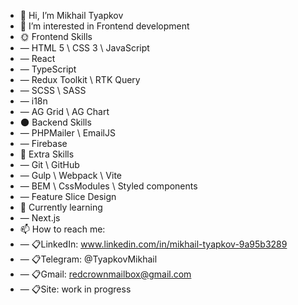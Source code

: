 - 👋 Hi, I’m Mikhail Tyapkov
- 👀 I’m interested in Frontend development
- 🌞 Frontend Skills
- — HTML 5 \ CSS 3 \ JavaScript
-   — React
-   — TypeScript
-   — Redux Toolkit \ RTK Query
-   — SCSS \ SASS
-   — i18n
-   — AG Grid \ AG Chart
- 🌑 Backend Skills
-   — PHPMailer \ EmailJS
-   — Firebase
- 📜 Extra Skills
-   — Git \ GitHub
-   — Gulp \ Webpack \ Vite
-   — BEM \ CssModules \ Styled components
-   — Feature Slice Design
- 🍒 Currently learning
-   — Next.js
- 📫 How to reach me:
-   — 📋LinkedIn: www.linkedin.com/in/mikhail-tyapkov-9a95b3289
-   — 📋Telegram: @TyapkovMikhail
-   — 📋Gmail: redcrownmailbox@gmail.com
-   — 📋Site: work in progress

<!---
LeonardoApollo/LeonardoApollo is a ✨ special ✨ repository because its `README.md` (this file) appears on your GitHub profile.
You can click the Preview link to take a look at your changes.
--->
